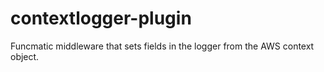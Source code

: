 # contextlogger-plugin
Funcmatic middleware that sets fields in the logger from the AWS context object.

